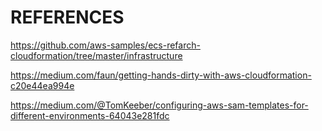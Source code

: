 # REFERENCES

https://github.com/aws-samples/ecs-refarch-cloudformation/tree/master/infrastructure

https://medium.com/faun/getting-hands-dirty-with-aws-cloudformation-c20e44ea994e

https://medium.com/@TomKeeber/configuring-aws-sam-templates-for-different-environments-64043e281fdc